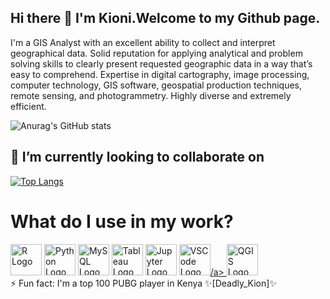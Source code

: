 ## Hi there 👋 I'm Kioni.Welcome to my Github page. 
I'm a GIS Analyst with an excellent ability to collect and interpret geographical data. Solid reputation for applying analytical and problem solving skills to clearly present requested geographic data in a way that’s easy to comprehend. Expertise in digital cartography, image processing, computer technology, GIS software, geospatial production techniques, remote sensing, and photogrammetry.  Highly diverse and extremely efficient.

![Anurag's GitHub stats](https://github-readme-stats.vercel.app/api?username=francis-kioni&show_icons=true&theme=radical)

## 👯 I’m currently looking to collaborate on
[![Top Langs](https://github-readme-stats.vercel.app/api/top-langs/?username=francis-kioni&layout=donut)](https://github.com/anuraghazra/github-readme-stats)

<h1>What do I use in my work?</h1>
    <div class="tech-container">
        <a href="#" class="tech r"><img src="https://www.r-project.org/logo/Rlogo.png" alt="R Logo" width="50"></a>
        <a href="#" class="tech python"><img src="https://www.python.org/static/community_logos/python-logo.png" alt="Python Logo" width="50"></a>
        <a href="#" class="tech mysql"><img src="https://www.mysql.com/common/logos/logo-mysql-170x115.png" alt="MySQL Logo" width="50"></a>
        <a href="#" class="tech tableau"><img src="https://public.tableau.com/static/images/favicon-32x32.png" alt="Tableau Logo" width="50"></a>
        <a href="#" class="tech jupyter"><img src="https://jupyter.org/assets/nav_logo.svg" alt="Jupyter Logo" width="50"></a>
        <a href="#" class="tech vscode"><img src="https://code.visualstudio.com/assets/images/code-stable.png" alt="VSCode Logo" width="50">/a>
        <a href="#" class="tech qgis"><img src="https://qgis.org/en/_static/qgis_logo.png" alt="QGIS Logo" width="50"></a>
    </div>
</body>
</html>
⚡ Fun fact: I'm a top 100 PUBG player in Kenya ✨[Deadly_Kion]✨
<!--
**francis-kioni/francis-kioni** is a ✨ _special_ ✨ repository because its `README.md` (this file) appears on your GitHub profile.

Here are some ideas to get you started:

- 🔭 I’m currently working on ...
- 🌱 I’m currently learning ...
- 👯 I’m looking to collaborate on ...
- 🤔 I’m looking for help with ...
- 💬 Ask me about ...
- 📫 How to reach me: ...
- 😄 Pronouns: ...
- ...
-[![Kioni's GitHub stats](https://github-readme-stats.vercel.app/api?username=francis-kioni](https://github.com/francis-kioni/github-readme-stats)
-->
